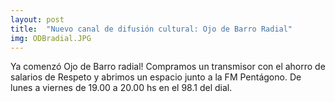 ```yaml
---
layout: post
title:  "Nuevo canal de difusión cultural: Ojo de Barro Radial"
img: ODBradial.JPG
---
```


Ya comenzó Ojo de Barro radial! Compramos un transmisor con el ahorro de salarios de Respeto y abrimos un espacio junto a la FM Pentágono. De lunes a viernes de 19.00 a 20.00 hs en el 98.1 del dial.
